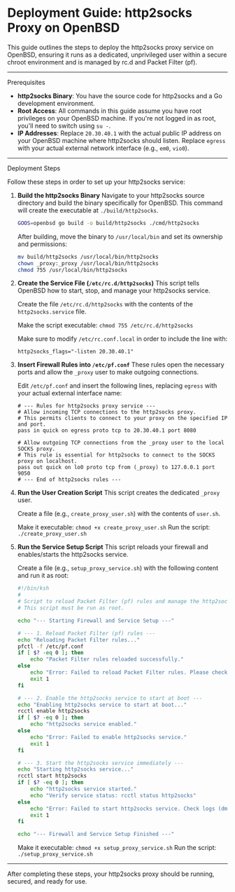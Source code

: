 # Deployment Guide: http2socks Proxy on OpenBSD

This guide outlines the steps to deploy the http2socks proxy service on OpenBSD, ensuring it runs as a dedicated, unprivileged user within a secure chroot environment and is managed by rc.d and Packet Filter (pf).

---

Prerequisites

* **http2socks Binary**: You have the source code for http2socks and a Go development environment.
* **Root Access**: All commands in this guide assume you have root privileges on your OpenBSD machine. If you're not logged in as root, you'll need to switch using `su -`.
* **IP Addresses**: Replace `20.30.40.1` with the actual public IP address on your OpenBSD machine where http2socks should listen. Replace `egress` with your actual external network interface (e.g., `em0`, `vio0`).

---

Deployment Steps

Follow these steps in order to set up your http2socks service:

1. **Build the http2socks Binary**
   Navigate to your http2socks source directory and build the binary specifically for OpenBSD. This command will create the executable at `./build/http2socks`.

   ```bash
   GOOS=openbsd go build -o build/http2socks ./cmd/http2socks
   ```

   After building, move the binary to `/usr/local/bin` and set its ownership and permissions:

   ```bash
   mv build/http2socks /usr/local/bin/http2socks
   chown _proxy:_proxy /usr/local/bin/http2socks
   chmod 755 /usr/local/bin/http2socks
   ```

2. **Create the Service File (`/etc/rc.d/http2socks`)**
   This script tells OpenBSD how to start, stop, and manage your http2socks service.

   Create the file `/etc/rc.d/http2socks` with the contents of the `http2socks.service` file.

   Make the script executable: `chmod 755 /etc/rc.d/http2socks`

   Make sure to modify `/etc/rc.conf.local` in order to include the line with:

   ```
   http2socks_flags="-listen 20.30.40.1"
   ```

3. **Insert Firewall Rules into `/etc/pf.conf`**
   These rules open the necessary ports and allow the `_proxy` user to make outgoing connections.

   Edit `/etc/pf.conf` and insert the following lines, replacing `egress` with your actual external interface name:

   ```pf
   # --- Rules for http2socks proxy service ---
   # Allow incoming TCP connections to the http2socks proxy.
   # This permits clients to connect to your proxy on the specified IP and port.
   pass in quick on egress proto tcp to 20.30.40.1 port 8080

   # Allow outgoing TCP connections from the _proxy user to the local SOCKS proxy.
   # This rule is essential for http2socks to connect to the SOCKS proxy on localhost.
   pass out quick on lo0 proto tcp from (_proxy) to 127.0.0.1 port 9050
   # --- End of http2socks rules ---
   ```

4. **Run the User Creation Script**
   This script creates the dedicated `_proxy` user.

   Create a file (e.g., `create_proxy_user.sh`) with the contents of `user.sh`.

   Make it executable: `chmod +x create_proxy_user.sh`
   Run the script: `./create_proxy_user.sh`

5. **Run the Service Setup Script**
   This script reloads your firewall and enables/starts the http2socks service.

   Create a file (e.g., `setup_proxy_service.sh`) with the following content and run it as root:

   ```bash
   #!/bin/ksh
   #
   # Script to reload Packet Filter (pf) rules and manage the http2socks service.
   # This script must be run as root.

   echo "--- Starting Firewall and Service Setup ---"

   # --- 1. Reload Packet Filter (pf) rules ---
   echo "Reloading Packet Filter rules..."
   pfctl -f /etc/pf.conf
   if [ $? -eq 0 ]; then
       echo "Packet Filter rules reloaded successfully."
   else
       echo "Error: Failed to reload Packet Filter rules. Please check /etc/pf.conf for errors."
       exit 1
   fi

   # --- 2. Enable the http2socks service to start at boot ---
   echo "Enabling http2socks service to start at boot..."
   rcctl enable http2socks
   if [ $? -eq 0 ]; then
       echo "http2socks service enabled."
   else
       echo "Error: Failed to enable http2socks service."
       exit 1
   fi

   # --- 3. Start the http2socks service immediately ---
   echo "Starting http2socks service..."
   rcctl start http2socks
   if [ $? -eq 0 ]; then
       echo "http2socks service started."
       echo "Verify service status: rcctl status http2socks"
   else
       echo "Error: Failed to start http2socks service. Check logs (dmesg, /var/log/messages) for details."
       exit 1
   fi

   echo "--- Firewall and Service Setup Finished ---"
   ```

   Make it executable: `chmod +x setup_proxy_service.sh`
   Run the script: `./setup_proxy_service.sh`

---

After completing these steps, your http2socks proxy should be running, secured, and ready for use.
